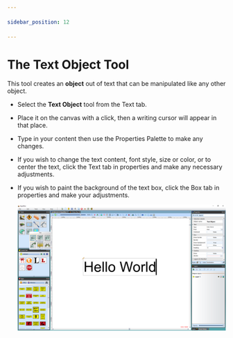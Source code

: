 ```yaml
---

sidebar_position: 12

---
```

# The Text Object Tool

This tool creates an **object** out of text that can be manipulated like any other object.

 - Select the **Text Object** tool from the Text tab.
 - Place it on the canvas with a click, then a writing cursor will appear in that place. 
 - Type in your content then use the Properties Palette to make any changes.
 - If you wish to change the text content, font style, size or color, or to center the text, click the Text tab in properties and make any necessary adjustments.
 - If you wish to paint the background of the text box, click the Box tab in properties and make your adjustments.

    ![Text_Object_and_Properties](./assets/Text_Object_and_Properties.png)

